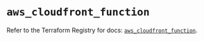 # `aws_cloudfront_function`

Refer to the Terraform Registry for docs: [`aws_cloudfront_function`](https://registry.terraform.io/providers/hashicorp/aws/5.63.1/docs/resources/cloudfront_function).

